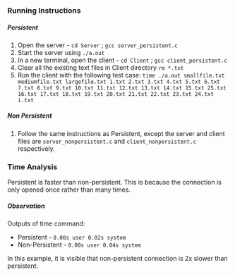 ### Running Instructions

##### Persistent
1. Open the server - `cd Server` ; `gcc server_persistent.c`
2. Start the server using `./a.out`
3. In a new terminal, open the client - `cd Client` ; `gcc client_persistent.c`
4. Clear all the existing text files in Client directory `rm *.txt`
5. Run the client with the following test case: `time ./a.out smallfile.txt mediumfile.txt largefile.txt 1.txt 2.txt 3.txt 4.txt 5.txt 6.txt 7.txt 8.txt 9.txt 10.txt 11.txt 12.txt 13.txt 14.txt 15.txt 25.txt 16.txt 17.txt 18.txt 19.txt 20.txt 21.txt 22.txt 23.txt 24.txt i.txt`

##### Non Persistent
1. Follow the same instructions as Persistent, except the server and client files are `server_nonpersistent.c` and `client_nonpersistent.c` respectively.

### Time Analysis
Persistent is faster than non-persistent. This is because the connection is only opened once rather than many times.
##### Observation
Outputs of time command:
- Persistent - `0.00s user 0.02s system`
- Non-Persistent - `0.00s user 0.04s system`

In this example, it is visible that non-persistent connection is 2x slower than persistent.
